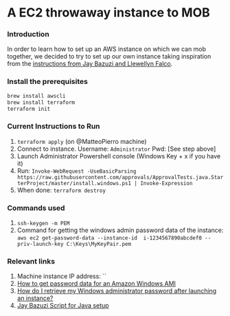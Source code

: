 # A EC2 throwaway instance to MOB 

### Introduction

In order to learn how to set up an AWS instance on which we can mob together, we decided to try to set up our own instance taking inspiration from the [instructions from Jay Bazuzi and Llewellyn Falco](https://docs.google.com/document/d/1DyTemsYBu2LUhrwwCdNuPQDWj3f_yfMj3otaoEZZRC4/edit).

### Install the prerequisites

```bash
brew install awscli
brew install terraform
terraform init
```

### Current Instructions to Run

1. `terraform apply` (on @MatteoPierro machine)
1. Connect to instance. Username: `Administrator` Pwd: [See step above]
1. Launch Administrator Powershell console (Windows Key + x if you have it)
1. Run: `Invoke-WebRequest -UseBasicParsing https://raw.githubusercontent.com/approvals/ApprovalTests.java.StarterProject/master/install.windows.ps1 | Invoke-Expression`
1. When done: `terraform destroy`


### Commands used

1. `ssh-keygen -m PEM`
2. Command for getting the windows admin password data of the instance: `aws ec2 get-password-data --instance-id  i-1234567890abcdef0 --priv-launch-key C:\Keys\MyKeyPair.pem`

### Relevant links

1. Machine instance IP address: ``
2. [How to get password data for an Amazon Windows AMI](https://docs.aws.amazon.com/cli/latest/reference/ec2/get-password-data.html#examples)
3. [How do I retrieve my Windows administrator password after launching an instance?](https://aws.amazon.com/premiumsupport/knowledge-center/retrieve-windows-admin-password/)
4. [Jay Bazuzi Script for Java setup](https://github.com/JayBazuzi/machine-setup/blob/main/dev_environments/java.ps1)
